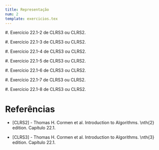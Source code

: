 ```yaml
---
title: Representação
num: 2
template: exercicios.tex
---
```


#.  Exercício 22.1-2 de CLRS3 ou CLRS2.

#.  Exercício 22.1-3 de CLRS3 ou CLRS2.

#.  Exercício 22.1-4 de CLRS3 ou CLRS2.

#.  Exercício 22.1-5 de CLRS3 ou CLRS2.

#.  Exercício 22.1-6 de CLRS3 ou CLRS2.

#.  Exercício 22.1-7 de CLRS3 ou CLRS2.

#.  Exercício 22.1-8 de CLRS3 ou CLRS2.


# Referências

-   [CLRS2] - Thomas H. Cormen et al. Introduction to Algorithms. \nth{2} edition. Capítulo 22.1.

-   [CLRS3] - Thomas H. Cormen et al. Introduction to Algorithms. \nth{3} edition. Capítulo 22.1.

<!-- vim: set spell spelllang=pt_br: -->
